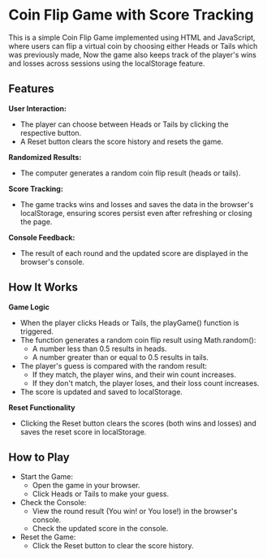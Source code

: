 # Coin Flip Game with Score Tracking

This is a simple Coin Flip Game implemented using HTML and JavaScript, where users can flip a virtual coin by choosing either Heads or Tails which was previously made, Now the game also keeps track of the player's wins and losses across sessions using the localStorage feature.

## Features

**User Interaction:**

- The player can choose between Heads or Tails by clicking the respective button.
- A Reset button clears the score history and resets the game.

**Randomized Results:**

- The computer generates a random coin flip result (heads or tails).

**Score Tracking:**

- The game tracks wins and losses and saves the data in the browser's localStorage, ensuring scores persist even after refreshing or closing the page.

**Console Feedback:**

- The result of each round and the updated score are displayed in the browser's console.

## How It Works

**Game Logic**

- When the player clicks Heads or Tails, the playGame() function is triggered.
- The function generates a random coin flip result using Math.random():
  - A number less than 0.5 results in heads.
  - A number greater than or equal to 0.5 results in tails.
- The player's guess is compared with the random result:
  - If they match, the player wins, and their win count increases.
  - If they don't match, the player loses, and their loss count increases.
- The score is updated and saved to localStorage.

**Reset Functionality**

- Clicking the Reset button clears the scores (both wins and losses) and saves the reset score in localStorage.

## How to Play

- Start the Game:
  - Open the game in your browser.
  - Click Heads or Tails to make your guess.
- Check the Console:
  - View the round result (You win! or You lose!) in the browser's console.
  - Check the updated score in the console.
- Reset the Game:
  - Click the Reset button to clear the score history.
